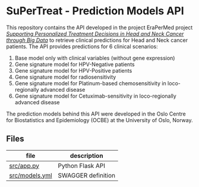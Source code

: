 # SuPerTreat - Prediction Models API
This repository contains the API developed in the project EraPerMed project [_Supporting Personalized Treatment Decisions in Head and Neck Cancer through Big Data_](https://www.era-learn.eu/network-information/networks/era-permed/personalised-medicine-multidisciplinary-research-towards-implementation/supporting-personalized-treatment-decisions-in-head-and-neck-cancer-through-big-data) to retrieve clinical predictions for Head and Neck cancer patients. The API provides predictions for 6 clinical scenarios:

1. Base model only with clinical variables (without gene expression)
2. Gene signature model for HPV-Negative patients
3. Gene signature model for HPV-Positive patients
4. Gene signature model for radiosensitivity
5. Gene signature model for Platinum-based chemosensitivity in loco-regionally advanced disease
6. Gene signature model for Cetuximab-sensitivity in loco-regionally advanced disease

The prediction models behind this API were developed in the Oslo Centre for Biostatistics and Epidemiology (OCBE) at the University of Oslo, Norway. 

## Files 
| file | description |
| --- | --- |
| [src/app.py](https://github.com/phydev/supertreat_api/blob/main/src/app.py) | Python Flask API |
| [src/models.yml](https://github.com/phydev/supertreat_api/blob/main/src/models.yml) | SWAGGER definition  |
